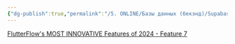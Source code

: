 ```yaml
---
{"dg-publish":true,"permalink":"/5. ONLINE/Базы данных (бекэнд)/Supabase/Supabase realtime (обновление базы)/","created":"2024-12-09T15:33:08.077-03:00","updated":"2024-12-09T15:33:35.494-03:00"}
---
```


[FlutterFlow's MOST INNOVATIVE Features of 2024 - Feature 7](https://www.youtube.com/watch?v=aLg-sQ83Cqg)
